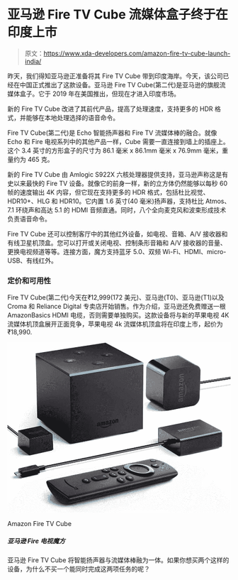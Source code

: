 # 亚马逊 Fire TV Cube 流媒体盒子终于在印度上市

> 原文：<https://www.xda-developers.com/amazon-fire-tv-cube-launch-india/>

昨天，我们得知亚马逊正准备将其 Fire TV Cube 带到印度海岸。今天，该公司已经在中国正式推出了这款设备。亚马逊 Fire TV Cube(第二代)是亚马逊的旗舰流媒体盒子。它于 2019 年在美国推出，但现在才进入印度市场。

新的 Fire TV Cube 改进了其前代产品，提高了处理速度，支持更多的 HDR 格式，并能够在本地处理选择的语音命令。

Fire TV Cube(第二代)是 Echo 智能扬声器和 Fire TV 流媒体棒的融合。就像 Echo 和 Fire 电视系列中的其他产品一样，Cube 需要一直连接到墙上的插座上。这个 3.4 英寸的方形盒子的尺寸为 86.1 毫米 x 86.1mm 毫米 x 76.9mm 毫米，重量约为 465 克。

新的 Fire TV Cube 由 Amlogic S922X 六核处理器提供支持，亚马逊声称这是有史以来最快的 Fire TV 设备。就像它的前身一样，新的立方体仍然能够以每秒 60 帧的速度输出 4K 内容，但它现在支持更多的 HDR 格式，包括杜比视觉、HDR10+、HLG 和 HDR10。它内置 1.6 英寸(40 毫米)扬声器，支持杜比 Atmos、7.1 环绕声和高达 5.1 的 HDMI 音频直通。同时，八个全向麦克风和波束形成技术负责语音命令。

Fire TV Cube 还可以控制客厅中的其他红外设备，如电视、音箱、A/V 接收器和有线卫星机顶盒。您可以打开或关闭电视、控制条形音箱和 A/V 接收器的音量、更换电视频道等等。连接方面，魔方支持蓝牙 5.0、双频 Wi-Fi、HDMI、micro-USB、有线红外。

### 定价和可用性

Fire TV Cube(第二代)今天在₹12,999(172 美元)、亚马逊(T0)、亚马逊(T1)以及 Croma 和 Reliance Digital 专卖店开始销售。作为介绍，亚马逊还免费赠送一根 AmazonBasics HDMI 电缆，否则需要单独购买。这款设备将与新的苹果电视 4K 流媒体机顶盒展开正面竞争，苹果电视 4k 流媒体机顶盒将在印度上市，起价为₹18,990.

 <picture>![The Amazon Fire TV Cube merges a smart speaker with a streaming stick. If you are looking to get two of these devices, why not get one that does both the tasks?](img/7bb6325aa546148f2ec1213d777c1ba7.png)</picture> 

Amazon Fire TV Cube

##### 亚马逊 Fire 电视魔方

亚马逊 Fire TV Cube 将智能扬声器与流媒体棒融为一体。如果你想买两个这样的设备，为什么不买一个能同时完成这两项任务的呢？
